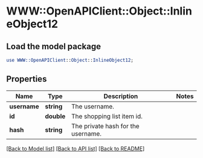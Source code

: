 # WWW::OpenAPIClient::Object::InlineObject12

## Load the model package
```perl
use WWW::OpenAPIClient::Object::InlineObject12;
```

## Properties
Name | Type | Description | Notes
------------ | ------------- | ------------- | -------------
**username** | **string** | The username. | 
**id** | **double** | The shopping list item id. | 
**hash** | **string** | The private hash for the username. | 

[[Back to Model list]](../README.md#documentation-for-models) [[Back to API list]](../README.md#documentation-for-api-endpoints) [[Back to README]](../README.md)


